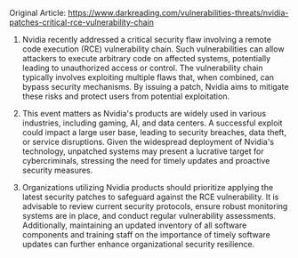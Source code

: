 Original Article: https://www.darkreading.com/vulnerabilities-threats/nvidia-patches-critical-rce-vulnerability-chain

1) Nvidia recently addressed a critical security flaw involving a remote code execution (RCE) vulnerability chain. Such vulnerabilities can allow attackers to execute arbitrary code on affected systems, potentially leading to unauthorized access or control. The vulnerability chain typically involves exploiting multiple flaws that, when combined, can bypass security mechanisms. By issuing a patch, Nvidia aims to mitigate these risks and protect users from potential exploitation.

2) This event matters as Nvidia's products are widely used in various industries, including gaming, AI, and data centers. A successful exploit could impact a large user base, leading to security breaches, data theft, or service disruptions. Given the widespread deployment of Nvidia's technology, unpatched systems may present a lucrative target for cybercriminals, stressing the need for timely updates and proactive security measures.

3) Organizations utilizing Nvidia products should prioritize applying the latest security patches to safeguard against the RCE vulnerability. It is advisable to review current security protocols, ensure robust monitoring systems are in place, and conduct regular vulnerability assessments. Additionally, maintaining an updated inventory of all software components and training staff on the importance of timely software updates can further enhance organizational security resilience.
